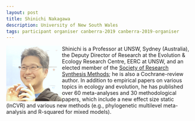 ```yaml
---
layout: post
title: Shinichi Nakagawa
description: University of New South Wales
tags: participant organiser canberra-2019 canberra-2019-organiser
---
```

<img align="left" width="150" height="150" src="/events/2019-04-canberra/people/Nakagawa_Shinichi.jpeg" alt="Shinichi Nakagawa"/>Shinichi is a Professor at UNSW, Sydney (Australia), the Deputy Director of Research at the Evolution & Ecology Research Centre, EERC at UNSW, and an elected member of the <a href="http://www.srsm.org/" target="_blank" rel="noopener">Society of Research Synthesis Methods</a>; he is also a Cochrane-review author. In addition to empirical papers on various topics in ecology and evolution, he has published over 60 meta-analyses and 30 methodological papers, which include a new effect size static (lnCVR) and various new methods (e.g., phylogenetic multilevel meta-analysis and R-squared for mixed models).  

<a href="http://www.i-deel.org/" title="Homepage" target="_blank" rel="noopener">
  <i class="fa fa-home fa-2x" style="color:#4FB3A9"></i>
</a>